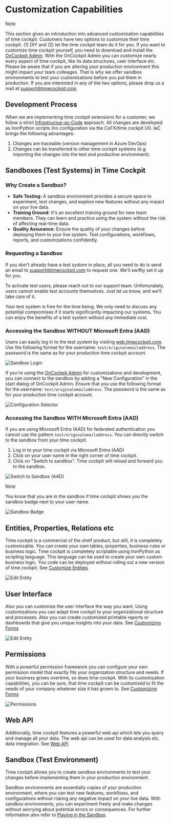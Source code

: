 # Customization Capabilities

> [!NOTE]
This section gives an introduction into advanced customization capabilities of time cockpit. Customers have two options to customize their time cockpit. (1) DIY and (2) let the time cockpit team do it for you. If you want to customize time cockpit yourself, you need to download and install the [OnCockpit Admin](https://update-admin.on-cockpit.com/general/Setup.exe). With the OnCockpit Admin you can customize nearly every aspect of time cockpit, like its data structures, user interface etc. Please be aware that if you are altering your production environment this might impact your team colleages. That is why we offer sandbox environments to test your customizations before you put them in production. If you are interested in any of the two options, please drop us a mail at [support@timecockpit.com](support@timecockpit.com).

## Development Process

When we are implementing time cockpit extensions for a customer, we follow a strict [Infrastructue-as-Code](https://learn.microsoft.com/en-us/devops/deliver/what-is-infrastructure-as-code) approach. All changes are developed as IronPython scripts (no configuration via the CoFX/time cockpit UI). IaC brings the following advantages:
1. Changes are traceable (version management in Azure DevOps)
1. Changes can be transferred to other time cockpit systems (e.g. importing the changes into the test and productive environment).

## Sandboxes (Test Systems) in Time Cockpit

### Why Create a Sandbox?
  - **Safe Testing:** A sandbox environment provides a secure space to experiment, test changes, and explore new features without any impact on your live data.
  - **Training Ground:** It's an excellent training ground for new team members. They can learn and practice using the system without the risk of affecting real-time data.
  - **Quality Assurance:** Ensure the quality of your changes before deploying them to your live system. Test configurations, workflows, reports, and customizations confidently.

### Requesting a Sandbox
If you don't already have a test system in place, all you need to do is send an email to [support@timecockpit.com](mailto:support@timecockpit.com) to request one. We'll swiftly set it up for you.

To activate test users, please reach out to our support team. Unfortunately, users cannot enable test accounts themselves. Just let us know, and we'll take care of it.

Your test system is free for the time being. We only need to discuss any potential compromises if it starts significantly impacting our systems. You can enjoy the benefits of a test system without any immediate cost.

### Accessing the Sandbox WITHOUT Microsoft Entra (AAD)
Users can easily log in to the test system by visiting [web.timecockpit.com](https://web.timecockpit.com). Use the following format for the username: `test/originalemailaddress`. The password is the same as for your production time cockpit account.

![Sandbox Login](images/sandbox-login.png "Sandbox Login")

If you're using the [OnCockpit Admin](https://update-admin.on-cockpit.com/general/Setup.exe) for customizations and development, you can connect to the sandbox by adding a "New Configuration" in the start dialog of OnCockpit Admin. Ensure that you use the following format for the username: `test/originalemailaddress`. The password is the same as for your production time cockpit account.

![Configuration Selector](images/oncockpitadmin-configuration-selector.png "Configuration Selector")

### Accessing the Sandbox WITH Microsoft Entra (AAD)

If you are using Microsoft Entra (AAD) for federated authentication you cannot use the pattern `test/originalemailaddress`. You can directly switch to the sandbox from your time cockpit. 

1. Log in to your time cockpit via Microsoft Entra (AAD)
2. Click on your user name in the right corner of time cockpit.
3. Click on "Switch to sandbox". Time cockpit will reload and forward you to the sandbox.

![Switch to Sandbox (AAD)](images/ws-switch-to-sandbox.png "Switch to Sandbox (AAD)")

>[!NOTE]
You know that you are in the sandbox if time cockpit shows you the sandbox badge next to your user name.

![Sandbox Badge](images/sandbox-badge.png "Sandbox Badge")

## Entities, Properties, Relations etc

Time cockpit is a commercial of the shelf product, but still, it is completely customizable. You can create your own tables, properties, business rules or business logic. Time cockpit is completely scriptable using IronPython as scripting language. This language can be used to create your own custom business logic. You code can be deployed without rolling out a new version of time cockpit. See [Customize Entities](entity.md)

![Edit Entity](images/wc-edit-entity.png "Edit Entity")

## User Interface

Also you can customize the user interface the way you want. Using customizations you can adapt time cockpit to your organizational structure and processes. Also you can create customized printable reports or dashboards that give you unique insights into your data. See [Customizing Forms](form.md)

![Edit Entity](images/wc-edit-form.png "Edit Entity")

## Permissions

With a powerful permission framework you can configure your own permission model that exactly fits your organization structure and needs. If your business grows overtime, so does time cockpit. With its customization capabilities, you can be sure, that time cockpit can be customized to fit the needs of your company whatever size it has grown to. See [Customizing Forms](form.md)

![Permissions](images/wc-edit-permission.png "Permissions")

## Web API

Additionally, time cockpit features a powerful web api which lets you query and manage all your data. The web api can be used for data analysis etc. data integration. See [Web API](~/doc/web-api/overview.md)

## Sandbox (Test Environment)

Time cockpit allows you to create sandbox environments to test your changes before implementing them in your production environment.

Sandbox environments are essentially copies of your production environment, where you can test new features, workflows, and configurations without risking any negative impact on your live data. With sandbox environments, you can experiment freely and make changes without worrying about potential errors or consequences. For further information also refer to [Playing in the Sandbox](https://www.timecockpit.com/blog/2016/05/27/Playing-in-the-Sandbox).
